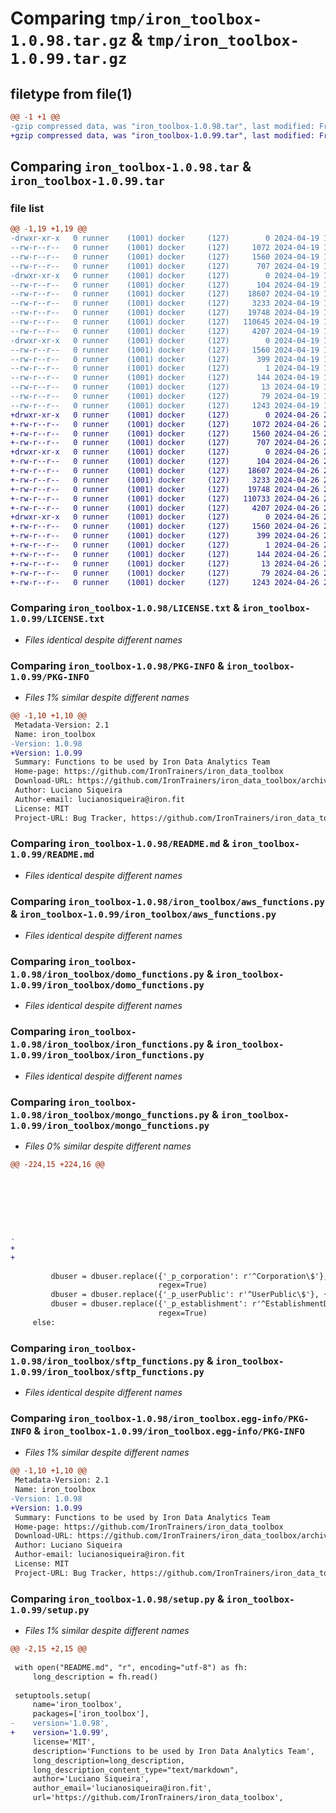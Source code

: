 # Comparing `tmp/iron_toolbox-1.0.98.tar.gz` & `tmp/iron_toolbox-1.0.99.tar.gz`

## filetype from file(1)

```diff
@@ -1 +1 @@
-gzip compressed data, was "iron_toolbox-1.0.98.tar", last modified: Fri Apr 19 16:31:36 2024, max compression
+gzip compressed data, was "iron_toolbox-1.0.99.tar", last modified: Fri Apr 26 21:03:34 2024, max compression
```

## Comparing `iron_toolbox-1.0.98.tar` & `iron_toolbox-1.0.99.tar`

### file list

```diff
@@ -1,19 +1,19 @@
-drwxr-xr-x   0 runner    (1001) docker     (127)        0 2024-04-19 16:31:36.587547 iron_toolbox-1.0.98/
--rw-r--r--   0 runner    (1001) docker     (127)     1072 2024-04-19 16:31:30.000000 iron_toolbox-1.0.98/LICENSE.txt
--rw-r--r--   0 runner    (1001) docker     (127)     1560 2024-04-19 16:31:36.587547 iron_toolbox-1.0.98/PKG-INFO
--rw-r--r--   0 runner    (1001) docker     (127)      707 2024-04-19 16:31:30.000000 iron_toolbox-1.0.98/README.md
-drwxr-xr-x   0 runner    (1001) docker     (127)        0 2024-04-19 16:31:36.587547 iron_toolbox-1.0.98/iron_toolbox/
--rw-r--r--   0 runner    (1001) docker     (127)      104 2024-04-19 16:31:30.000000 iron_toolbox-1.0.98/iron_toolbox/__init__.py
--rw-r--r--   0 runner    (1001) docker     (127)    18607 2024-04-19 16:31:30.000000 iron_toolbox-1.0.98/iron_toolbox/aws_functions.py
--rw-r--r--   0 runner    (1001) docker     (127)     3233 2024-04-19 16:31:30.000000 iron_toolbox-1.0.98/iron_toolbox/domo_functions.py
--rw-r--r--   0 runner    (1001) docker     (127)    19748 2024-04-19 16:31:30.000000 iron_toolbox-1.0.98/iron_toolbox/iron_functions.py
--rw-r--r--   0 runner    (1001) docker     (127)   110645 2024-04-19 16:31:30.000000 iron_toolbox-1.0.98/iron_toolbox/mongo_functions.py
--rw-r--r--   0 runner    (1001) docker     (127)     4207 2024-04-19 16:31:30.000000 iron_toolbox-1.0.98/iron_toolbox/sftp_functions.py
-drwxr-xr-x   0 runner    (1001) docker     (127)        0 2024-04-19 16:31:36.587547 iron_toolbox-1.0.98/iron_toolbox.egg-info/
--rw-r--r--   0 runner    (1001) docker     (127)     1560 2024-04-19 16:31:36.000000 iron_toolbox-1.0.98/iron_toolbox.egg-info/PKG-INFO
--rw-r--r--   0 runner    (1001) docker     (127)      399 2024-04-19 16:31:36.000000 iron_toolbox-1.0.98/iron_toolbox.egg-info/SOURCES.txt
--rw-r--r--   0 runner    (1001) docker     (127)        1 2024-04-19 16:31:36.000000 iron_toolbox-1.0.98/iron_toolbox.egg-info/dependency_links.txt
--rw-r--r--   0 runner    (1001) docker     (127)      144 2024-04-19 16:31:36.000000 iron_toolbox-1.0.98/iron_toolbox.egg-info/requires.txt
--rw-r--r--   0 runner    (1001) docker     (127)       13 2024-04-19 16:31:36.000000 iron_toolbox-1.0.98/iron_toolbox.egg-info/top_level.txt
--rw-r--r--   0 runner    (1001) docker     (127)       79 2024-04-19 16:31:36.591547 iron_toolbox-1.0.98/setup.cfg
--rw-r--r--   0 runner    (1001) docker     (127)     1243 2024-04-19 16:31:30.000000 iron_toolbox-1.0.98/setup.py
+drwxr-xr-x   0 runner    (1001) docker     (127)        0 2024-04-26 21:03:34.565451 iron_toolbox-1.0.99/
+-rw-r--r--   0 runner    (1001) docker     (127)     1072 2024-04-26 21:03:28.000000 iron_toolbox-1.0.99/LICENSE.txt
+-rw-r--r--   0 runner    (1001) docker     (127)     1560 2024-04-26 21:03:34.565451 iron_toolbox-1.0.99/PKG-INFO
+-rw-r--r--   0 runner    (1001) docker     (127)      707 2024-04-26 21:03:28.000000 iron_toolbox-1.0.99/README.md
+drwxr-xr-x   0 runner    (1001) docker     (127)        0 2024-04-26 21:03:34.557451 iron_toolbox-1.0.99/iron_toolbox/
+-rw-r--r--   0 runner    (1001) docker     (127)      104 2024-04-26 21:03:28.000000 iron_toolbox-1.0.99/iron_toolbox/__init__.py
+-rw-r--r--   0 runner    (1001) docker     (127)    18607 2024-04-26 21:03:28.000000 iron_toolbox-1.0.99/iron_toolbox/aws_functions.py
+-rw-r--r--   0 runner    (1001) docker     (127)     3233 2024-04-26 21:03:28.000000 iron_toolbox-1.0.99/iron_toolbox/domo_functions.py
+-rw-r--r--   0 runner    (1001) docker     (127)    19748 2024-04-26 21:03:28.000000 iron_toolbox-1.0.99/iron_toolbox/iron_functions.py
+-rw-r--r--   0 runner    (1001) docker     (127)   110733 2024-04-26 21:03:28.000000 iron_toolbox-1.0.99/iron_toolbox/mongo_functions.py
+-rw-r--r--   0 runner    (1001) docker     (127)     4207 2024-04-26 21:03:28.000000 iron_toolbox-1.0.99/iron_toolbox/sftp_functions.py
+drwxr-xr-x   0 runner    (1001) docker     (127)        0 2024-04-26 21:03:34.561451 iron_toolbox-1.0.99/iron_toolbox.egg-info/
+-rw-r--r--   0 runner    (1001) docker     (127)     1560 2024-04-26 21:03:34.000000 iron_toolbox-1.0.99/iron_toolbox.egg-info/PKG-INFO
+-rw-r--r--   0 runner    (1001) docker     (127)      399 2024-04-26 21:03:34.000000 iron_toolbox-1.0.99/iron_toolbox.egg-info/SOURCES.txt
+-rw-r--r--   0 runner    (1001) docker     (127)        1 2024-04-26 21:03:34.000000 iron_toolbox-1.0.99/iron_toolbox.egg-info/dependency_links.txt
+-rw-r--r--   0 runner    (1001) docker     (127)      144 2024-04-26 21:03:34.000000 iron_toolbox-1.0.99/iron_toolbox.egg-info/requires.txt
+-rw-r--r--   0 runner    (1001) docker     (127)       13 2024-04-26 21:03:34.000000 iron_toolbox-1.0.99/iron_toolbox.egg-info/top_level.txt
+-rw-r--r--   0 runner    (1001) docker     (127)       79 2024-04-26 21:03:34.565451 iron_toolbox-1.0.99/setup.cfg
+-rw-r--r--   0 runner    (1001) docker     (127)     1243 2024-04-26 21:03:28.000000 iron_toolbox-1.0.99/setup.py
```

### Comparing `iron_toolbox-1.0.98/LICENSE.txt` & `iron_toolbox-1.0.99/LICENSE.txt`

 * *Files identical despite different names*

### Comparing `iron_toolbox-1.0.98/PKG-INFO` & `iron_toolbox-1.0.99/PKG-INFO`

 * *Files 1% similar despite different names*

```diff
@@ -1,10 +1,10 @@
 Metadata-Version: 2.1
 Name: iron_toolbox
-Version: 1.0.98
+Version: 1.0.99
 Summary: Functions to be used by Iron Data Analytics Team
 Home-page: https://github.com/IronTrainers/iron_data_toolbox
 Download-URL: https://github.com/IronTrainers/iron_data_toolbox/archive/refs/tags/iron_data_toolboox.tar.gz
 Author: Luciano Siqueira
 Author-email: lucianosiqueira@iron.fit
 License: MIT
 Project-URL: Bug Tracker, https://github.com/IronTrainers/iron_data_toolbox/issues
```

### Comparing `iron_toolbox-1.0.98/README.md` & `iron_toolbox-1.0.99/README.md`

 * *Files identical despite different names*

### Comparing `iron_toolbox-1.0.98/iron_toolbox/aws_functions.py` & `iron_toolbox-1.0.99/iron_toolbox/aws_functions.py`

 * *Files identical despite different names*

### Comparing `iron_toolbox-1.0.98/iron_toolbox/domo_functions.py` & `iron_toolbox-1.0.99/iron_toolbox/domo_functions.py`

 * *Files identical despite different names*

### Comparing `iron_toolbox-1.0.98/iron_toolbox/iron_functions.py` & `iron_toolbox-1.0.99/iron_toolbox/iron_functions.py`

 * *Files identical despite different names*

### Comparing `iron_toolbox-1.0.98/iron_toolbox/mongo_functions.py` & `iron_toolbox-1.0.99/iron_toolbox/mongo_functions.py`

 * *Files 0% similar despite different names*

```diff
@@ -224,15 +224,16 @@
                                                                         '_p_personalHealthCoach': 1,
                                                                         'cardEmissionDate': 1,
                                                                         'cardExpirationDate': 1,
                                                                         'cardHistory': 1,
                                                                         'isPatientCaptated': 1,
                                                                         'captationDate': 1,
                                                                         'captationInteractionId': 1,
-                                                                        'isStaff': 1,}), desc="Total itens recebidos:"))
+                                                                        'baseOrigem': 1,
+                                                                        'isStaff': 1}), desc="Total itens recebidos:"))
 
         dbuser = dbuser.replace({'_p_corporation': r'^Corporation\$'}, {'_p_corporation': ''},
                                 regex=True)
         dbuser = dbuser.replace({'_p_userPublic': r'^UserPublic\$'}, {'_p_userPublic': ''}, regex=True)
         dbuser = dbuser.replace({'_p_establishment': r'^EstablishmentData\$'}, {'_p_establishment': ''},
                                 regex=True)
     else:
```

### Comparing `iron_toolbox-1.0.98/iron_toolbox/sftp_functions.py` & `iron_toolbox-1.0.99/iron_toolbox/sftp_functions.py`

 * *Files identical despite different names*

### Comparing `iron_toolbox-1.0.98/iron_toolbox.egg-info/PKG-INFO` & `iron_toolbox-1.0.99/iron_toolbox.egg-info/PKG-INFO`

 * *Files 1% similar despite different names*

```diff
@@ -1,10 +1,10 @@
 Metadata-Version: 2.1
 Name: iron_toolbox
-Version: 1.0.98
+Version: 1.0.99
 Summary: Functions to be used by Iron Data Analytics Team
 Home-page: https://github.com/IronTrainers/iron_data_toolbox
 Download-URL: https://github.com/IronTrainers/iron_data_toolbox/archive/refs/tags/iron_data_toolboox.tar.gz
 Author: Luciano Siqueira
 Author-email: lucianosiqueira@iron.fit
 License: MIT
 Project-URL: Bug Tracker, https://github.com/IronTrainers/iron_data_toolbox/issues
```

### Comparing `iron_toolbox-1.0.98/setup.py` & `iron_toolbox-1.0.99/setup.py`

 * *Files 1% similar despite different names*

```diff
@@ -2,15 +2,15 @@
 
 with open("README.md", "r", encoding="utf-8") as fh:
     long_description = fh.read()
 
 setuptools.setup(
     name='iron_toolbox',
     packages=['iron_toolbox'],
-    version='1.0.98',
+    version='1.0.99',
     license='MIT',
     description='Functions to be used by Iron Data Analytics Team',
     long_description=long_description,
     long_description_content_type="text/markdown",
     author='Luciano Siqueira',
     author_email='lucianosiqueira@iron.fit',
     url='https://github.com/IronTrainers/iron_data_toolbox',
```


